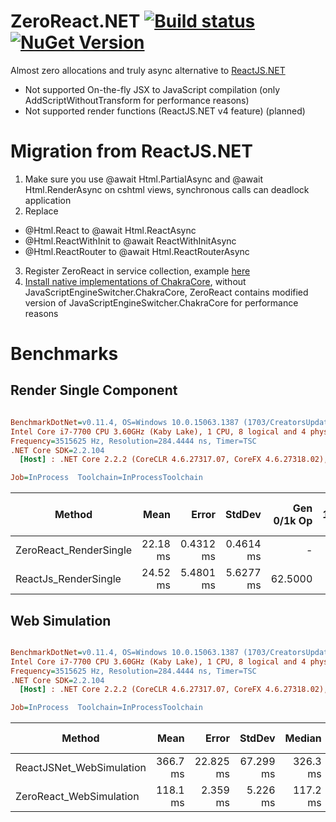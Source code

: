 # ZeroReact.NET [![Build status](https://ci.appveyor.com/api/projects/status/9v382r4s13dn91d9?svg=true)](https://ci.appveyor.com/project/DaniilSokolyuk/zeroreact-net) [![NuGet Version](https://img.shields.io/nuget/v/ZeroReact.AspNetCore.svg)](https://www.nuget.org/packages/ZeroReact.AspNetCore/) 

Almost zero allocations and truly async alternative to [ReactJS.NET](https://github.com/reactjs/React.NET)

* Not supported On-the-fly JSX to JavaScript compilation (only AddScriptWithoutTransform for performance reasons)
* Not supported render functions (ReactJS.NET v4 feature) (planned)

# Migration from ReactJS.NET
1. Make sure you use @await Html.PartialAsync and @await Html.RenderAsync on cshtml views, synchronous calls can deadlock application 
2. Replace 
* @Html.React to @await Html.ReactAsync
* @Html.ReactWithInit to @await ReactWithInitAsync
* @Html.ReactRouter to @await Html.ReactRouterAsync
3. Register ZeroReact in service collection, example [here](https://github.com/DaniilSokolyuk/ZeroReact.NET/blob/2795b6d2dcf5b3e902ebbd7b21b6470462a182ac/src/ZeroReact.Sample.Webpack.AspNetCore/Startup.cs#L19)
4. [Install native implementations of ChakraCore](https://github.com/Taritsyn/JavaScriptEngineSwitcher/wiki/ChakraCore), without JavaScriptEngineSwitcher.ChakraCore, ZeroReact contains modified version of JavaScriptEngineSwitcher.ChakraCore for performance reasons


# Benchmarks

## Render Single Component
``` ini

BenchmarkDotNet=v0.11.4, OS=Windows 10.0.15063.1387 (1703/CreatorsUpdate/Redstone2)
Intel Core i7-7700 CPU 3.60GHz (Kaby Lake), 1 CPU, 8 logical and 4 physical cores
Frequency=3515625 Hz, Resolution=284.4444 ns, Timer=TSC
.NET Core SDK=2.2.104
  [Host] : .NET Core 2.2.2 (CoreCLR 4.6.27317.07, CoreFX 4.6.27318.02), 64bit RyuJIT

Job=InProcess  Toolchain=InProcessToolchain  

```
|                 Method |     Mean |     Error |    StdDev | Gen 0/1k Op | Gen 1/1k Op | Gen 2/1k Op | Allocated Memory/Op |
|----------------------- |---------:|----------:|----------:|------------:|------------:|------------:|--------------------:|
| ZeroReact_RenderSingle | 22.18 ms | 0.4312 ms | 0.4614 ms |           - |           - |           - |             1.05 KB |
|   ReactJs_RenderSingle | 24.52 ms | 5.4801 ms | 5.6277 ms |     62.5000 |           - |           - |          1311.62 KB |

## Web Simulation
``` ini

BenchmarkDotNet=v0.11.4, OS=Windows 10.0.15063.1387 (1703/CreatorsUpdate/Redstone2)
Intel Core i7-7700 CPU 3.60GHz (Kaby Lake), 1 CPU, 8 logical and 4 physical cores
Frequency=3515625 Hz, Resolution=284.4444 ns, Timer=TSC
.NET Core SDK=2.2.104
  [Host] : .NET Core 2.2.2 (CoreCLR 4.6.27317.07, CoreFX 4.6.27318.02), 64bit RyuJIT

Job=InProcess  Toolchain=InProcessToolchain  

```
|                   Method |     Mean |     Error |    StdDev |   Median | Gen 0/1k Op | Gen 1/1k Op | Gen 2/1k Op | Allocated Memory/Op |
|------------------------- |---------:|----------:|----------:|---------:|------------:|------------:|------------:|--------------------:|
| ReactJSNet_WebSimulation | 366.7 ms | 22.825 ms | 67.299 ms | 326.3 ms |   4000.0000 |   3000.0000 |   3000.0000 |         24437.02 KB |
|  ZeroReact_WebSimulation | 118.1 ms |  2.359 ms |  5.226 ms | 117.2 ms |    400.0000 |           - |           - |            15.65 KB |


